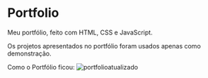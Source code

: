 # Portfolio
 Meu portfólio, feito com HTML, CSS e JavaScript.
   
 Os projetos apresentados no portfólio foram usados apenas como demonstração.

Como o Portfólio ficou:
![portfolioatualizado](https://github.com/EduardaSantosDiniz/Portfolio/assets/141766958/62c53db8-911b-48a2-a5a4-11b8766dfbc3)







